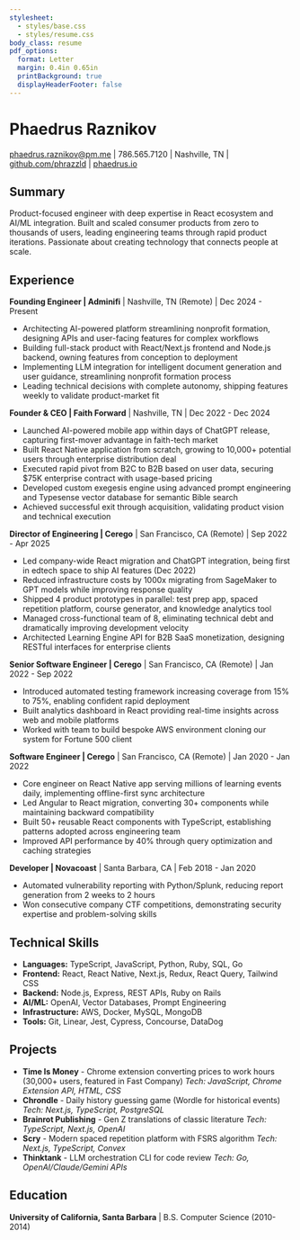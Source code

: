 ```yaml
---
stylesheet:
  - styles/base.css
  - styles/resume.css
body_class: resume
pdf_options:
  format: Letter
  margin: 0.4in 0.65in
  printBackground: true
  displayHeaderFooter: false
---
```


# Phaedrus Raznikov

phaedrus.raznikov@pm.me | 786.565.7120 | Nashville, TN | [github.com/phrazzld](https://github.com/phrazzld) | [phaedrus.io](https://phaedrus.io)

## Summary

Product-focused engineer with deep expertise in React ecosystem and AI/ML integration. Built and scaled consumer products from zero to thousands of users, leading engineering teams through rapid product iterations. Passionate about creating technology that connects people at scale.

## Experience

**Founding Engineer | Adminifi** | Nashville, TN (Remote) | Dec 2024 - Present
- Architecting AI-powered platform streamlining nonprofit formation, designing APIs and user-facing features for complex workflows
- Building full-stack product with React/Next.js frontend and Node.js backend, owning features from conception to deployment
- Implementing LLM integration for intelligent document generation and user guidance, streamlining nonprofit formation process
- Leading technical decisions with complete autonomy, shipping features weekly to validate product-market fit

**Founder & CEO | Faith Forward** | Nashville, TN | Dec 2022 - Dec 2024
- Launched AI-powered mobile app within days of ChatGPT release, capturing first-mover advantage in faith-tech market
- Built React Native application from scratch, growing to 10,000+ potential users through enterprise distribution deal
- Executed rapid pivot from B2C to B2B based on user data, securing $75K enterprise contract with usage-based pricing
- Developed custom exegesis engine using advanced prompt engineering and Typesense vector database for semantic Bible search
- Achieved successful exit through acquisition, validating product vision and technical execution

**Director of Engineering | Cerego** | San Francisco, CA (Remote) | Sep 2022 - Apr 2025
- Led company-wide React migration and ChatGPT integration, being first in edtech space to ship AI features (Dec 2022)
- Reduced infrastructure costs by 1000x migrating from SageMaker to GPT models while improving response quality
- Shipped 4 product prototypes in parallel: test prep app, spaced repetition platform, course generator, and knowledge analytics tool
- Managed cross-functional team of 8, eliminating technical debt and dramatically improving development velocity
- Architected Learning Engine API for B2B SaaS monetization, designing RESTful interfaces for enterprise clients

**Senior Software Engineer | Cerego** | San Francisco, CA (Remote) | Jan 2022 - Sep 2022
- Introduced automated testing framework increasing coverage from 15% to 75%, enabling confident rapid deployment
- Built analytics dashboard in React providing real-time insights across web and mobile platforms
- Worked with team to build bespoke AWS environment cloning our system for Fortune 500 client

**Software Engineer | Cerego** | San Francisco, CA (Remote) | Jan 2020 - Jan 2022
- Core engineer on React Native app serving millions of learning events daily, implementing offline-first sync architecture
- Led Angular to React migration, converting 30+ components while maintaining backward compatibility
- Built 50+ reusable React components with TypeScript, establishing patterns adopted across engineering team
- Improved API performance by 40% through query optimization and caching strategies

**Developer | Novacoast** | Santa Barbara, CA | Feb 2018 - Jan 2020
- Automated vulnerability reporting with Python/Splunk, reducing report generation from 2 weeks to 2 hours
- Won consecutive company CTF competitions, demonstrating security expertise and problem-solving skills

## Technical Skills

*   **Languages:** TypeScript, JavaScript, Python, Ruby, SQL, Go
*   **Frontend:** React, React Native, Next.js, Redux, React Query, Tailwind CSS
*   **Backend:** Node.js, Express, REST APIs, Ruby on Rails
*   **AI/ML:** OpenAI, Vector Databases, Prompt Engineering
*   **Infrastructure:** AWS, Docker, MySQL, MongoDB
*   **Tools:** Git, Linear, Jest, Cypress, Concourse, DataDog

## Projects

*   **Time Is Money** - Chrome extension converting prices to work hours (30,000+ users, featured in Fast Company)
    *Tech: JavaScript, Chrome Extension API, HTML, CSS*
*   **Chrondle** - Daily history guessing game (Wordle for historical events)
    *Tech: Next.js, TypeScript, PostgreSQL*
*   **Brainrot Publishing** - Gen Z translations of classic literature
    *Tech: TypeScript, Next.js, OpenAI*
*   **Scry** - Modern spaced repetition platform with FSRS algorithm
    *Tech: Next.js, TypeScript, Convex*
*   **Thinktank** - LLM orchestration CLI for code review
    *Tech: Go, OpenAI/Claude/Gemini APIs*

## Education

**University of California, Santa Barbara** | B.S. Computer Science (2010-2014)